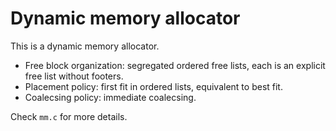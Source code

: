# Dynamic memory allocator

This is a dynamic memory allocator.

- Free block organization: segregated ordered free lists, each is an explicit free list without footers.
- Placement policy: first fit in ordered lists, equivalent to best fit.
- Coalecsing policy: immediate coalecsing.

Check `mm.c` for more details.